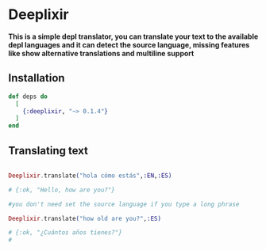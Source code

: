 # Deeplixir

**This is a simple depl translator, you can translate your text to the available depl languages and it can detect the source language, missing features like show alternative translations and multiline support**

## Installation


```elixir
def deps do
  [
    {:deeplixir, "~> 0.1.4"}
  ]
end
```

## Translating text
```elixir

Deeplixir.translate("hola cómo estás",:EN,:ES)

# {:ok, "Hello, how are you?"}

#you don't need set the source language if you type a long phrase

Deeplixir.translate("how old are you?",:ES)

# {:ok, "¿Cuántos años tienes?"}
#

```